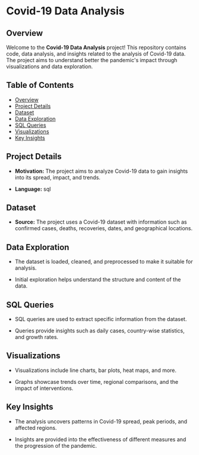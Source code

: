 # Covid-19 Data Analysis


## Overview

Welcome to the **Covid-19 Data Analysis** project! This repository contains code, data analysis, and insights related to the analysis of Covid-19 data.
The project aims to understand better the pandemic's impact through visualizations and data exploration.

## Table of Contents

- [Overview](#overview)
- [Project Details](#project-details)
- [Dataset](#dataset)
- [Data Exploration](#data-exploration)
- [SQL Queries](#sql-queries)
- [Visualizations](#visualizations)
- [Key Insights](#key-insights)

## Project Details

- **Motivation:** The project aims to analyze Covid-19 data to gain insights into its spread, impact, and trends.

- **Language:** sql

## Dataset

- **Source:** The project uses a Covid-19 dataset with information such as confirmed cases, deaths, recoveries, dates, and geographical locations.

## Data Exploration

- The dataset is loaded, cleaned, and preprocessed to make it suitable for analysis.

- Initial exploration helps understand the structure and content of the data.

## SQL Queries

- SQL queries are used to extract specific information from the dataset.

- Queries provide insights such as daily cases, country-wise statistics, and growth rates.

## Visualizations

- Visualizations include line charts, bar plots, heat maps, and more.

- Graphs showcase trends over time, regional comparisons, and the impact of interventions.

## Key Insights

- The analysis uncovers patterns in Covid-19 spread, peak periods, and affected regions.

- Insights are provided into the effectiveness of different measures and the progression of the pandemic.

